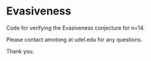 # Evasiveness

Code for verifying the Evasiveness conjecture for n=14.

Please contact amotong at udel.edu for any questions.

Thank you.
